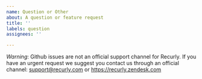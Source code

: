 ```yaml
---
name: Question or Other
about: A question or feature request
title: ''
labels: question
assignees: ''

---
```


_Warning_: Github issues are not an official support channel for Recurly. If you have an urgent request we suggest you contact us through an official channel: support@recurly.com or https://recurly.zendesk.com
